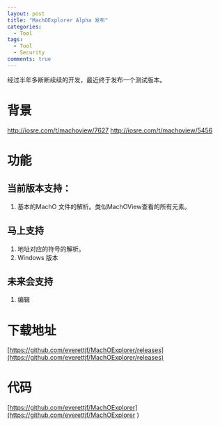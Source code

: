 ```yaml
---
layout: post
title: "MachOExplorer Alpha 发布"
categories:
  - Tool
tags:
  - Tool
  - Security
comments: true
---
```






经过半年多断断续续的开发，最近终于发布一个测试版本。

<!-- more -->

# 背景

http://iosre.com/t/machoview/7627
http://iosre.com/t/machoview/5456

# 功能

## 当前版本支持：

1. 基本的MachO 文件的解析。类似MachOView查看的所有元素。

## 马上支持

1. 地址对应的符号的解析。
2. Windows 版本

## 未来会支持

1. 编辑


# 下载地址

[https://github.com/everettjf/MachOExplorer/releases](https://github.com/everettjf/MachOExplorer/releases)

# 代码

[https://github.com/everettjf/MachOExplorer](https://github.com/everettjf/MachOExplorer
)



